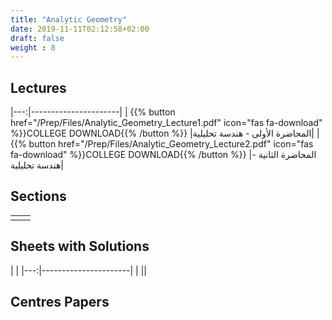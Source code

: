 ```yaml
---
title: "Analytic Geometry"
date: 2019-11-11T02:12:58+02:00
draft: false
weight : 8
---
```



## Lectures
|---:|----------------------|
| {{% button href="/Prep/Files/Analytic_Geometry_Lecture1.pdf" icon="fas fa-download" %}}COLLEGE DOWNLOAD{{% /button %}} |المحاضرة الأولى - هندسة تحليلية|
| {{% button href="/Prep/Files/Analytic_Geometry_Lecture2.pdf" icon="fas fa-download" %}}COLLEGE DOWNLOAD{{% /button %}} |المحاضرة الثانية - هندسة تحليلية|

## Sections

|  | |
|---:|----------------------|
| || 

## Sheets with Solutions

  | |
|---:|----------------------|
| || 

## Centres Papers 

|  | |
|---:|----------------------|


